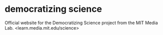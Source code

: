 # democratizing science
Official website for the Democratizing Science project from the MIT Media Lab.
<learn.media.mit.edu/science>

